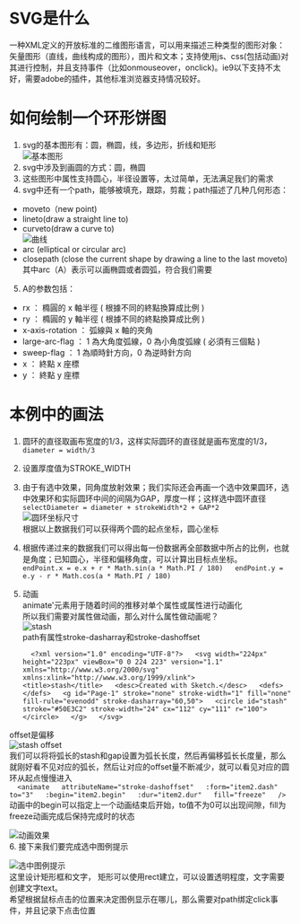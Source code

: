 # SVG是什么
一种XML定义的开放标准的二维图形语言，可以用来描述三种类型的图形对象：矢量图形（直线，曲线构成的图形），图片和文本；支持使用js、css(包括动画)对其进行控制，并且支持事件（比如onmouseover，onclick)。ie9以下支持不太好，需要adobe的插件，其他标准浏览器支持情况较好。

# 如何绘制一个环形饼图  
1. svg的基本图形有：圆，椭圆，线，多边形，折线和矩形  
![基本图形](https://github.com/Namicici/web-tech/blob/master/shape.png)  
2. svg中涉及到画圆的方式：圆，椭圆
3. 这些图形中属性支持圆心，半径设置等，太过简单，无法满足我们的需求
4. svg中还有一个path，能够被填充，跟踪，剪裁；path描述了几种几何形态：
* moveto（new point)
* lineto(draw a straight line to)
* curveto(draw a curve to)  
![曲线](https://github.com/Namicici/web-tech/blob/master/curve.png)  
* arc (elliptical or circular arc)
* closepath (close the current shape by drawing a line to the last moveto)  
其中arc（A）表示可以画椭圆或者圆弧，符合我们需要
5. A的参数包括：
* rx ： 橢圓的 x 軸半徑 ( 根據不同的終點換算成比例 )
* ry ： 橢圓的 y 軸半徑 ( 根據不同的終點換算成比例 )
* x-axis-rotation ： 弧線與 x 軸的夾角
* large-arc-flag ： 1 為大角度弧線，0 為小角度弧線 ( 必須有三個點 )
* sweep-flag ： 1 為順時針方向，0 為逆時針方向
* x ： 終點 x 座標
* y ： 終點 y 座標

# 本例中的画法  
1. 圆环的直径取画布宽度的1/3，这样实际圆环的直径就是画布宽度的1/3，`diameter = width/3`
2. 设置厚度值为STROKE_WIDTH
3. 由于有选中效果，同角度放射效果；我们实际还会再画一个选中效果圆环，选中效果环和实际圆环中间的间隔为GAP，厚度一样；这样选中圆环直径`selectDiameter = diameter + strokeWidth*2 + GAP*2`  
![圆环坐标尺寸](https://github.com/Namicici/web-tech/blob/master/pie.png)  
根据以上数据我们可以获得两个圆的起点坐标，圆心坐标
4. 根据传递过来的数据我们可以得出每一份数据再全部数据中所占的比例，也就是角度；已知圆心，半径和偏移角度，可以计算出目标点坐标。
    ``  
        endPoint.x = e.x + r * Math.sin(a * Math.PI / 180)  
        endPoint.y = e.y - r * Math.cos(a * Math.PI / 180)  
    ``   
5. 动画  
    animate'元素用于随着时间的推移对单个属性或属性进行动画化  
所以我们需要对属性做动画，那么对什么属性做动画呢？  
![stash](https://github.com/Namicici/web-tech/blob/master/stash.png)  
path有属性stroke-dasharray和stroke-dashoffset   

    ``  
        <?xml version="1.0" encoding="UTF-8"?>  
        <svg width="224px" height="223px" viewBox="0 0 224 223" version="1.1" xmlns="http://www.w3.org/2000/svg" xmlns:xlink="http://www.w3.org/1999/xlink">    
            <title>stash</title>  
            <desc>Created with Sketch.</desc>  
            <defs></defs>  
            <g id="Page-1" stroke="none" stroke-width="1" fill="none" fill-rule="evenodd" stroke-dasharray="60,50">  
                <circle id="stash" stroke="#50E3C2" stroke-width="24" cx="112" cy="111" r="100"></circle>  
            </g>  
        </svg>  
    ``  

offset是偏移  
![stash offset](https://github.com/Namicici/web-tech/blob/master/stash-offset.png)  
我们可以将将弧长的stash和gap设置为弧长长度，然后再偏移弧长长度量，那么就刚好看不见对应的弧长，然后让对应的offset量不断减少，就可以看见对应的圆环从起点慢慢进入  
    ``  
        <animate  
            attributeName="stroke-dashoffset"  
            :form="item2.dash"  
            to="3"  
            :begin="item2.begin"  
            :dur="item2.dur"  
            fill="freeze"  
        />  
    ``  
动画中的begin可以指定上一个动画结束后开始，to值不为0可以出现间隙，fill为freeze动画完成后保持完成时的状态  

![动画效果](https://github.com/Namicici/web-tech/blob/master/svg-animation.gif)  
6. 接下来我们要完成选中图例提示

![选中图例提示](https://github.com/Namicici/web-tech/blob/master/svg-legend.png)  
这里设计矩形框和文字， 矩形可以使用rect建立，可以设置透明程度，文字需要创建文字text。  
希望根据鼠标点击的位置来决定图例显示在哪儿，那么需要对path绑定click事件，并且记录下点击位置  
